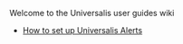 Welcome to the Universalis user guides wiki

- [How to set up Universalis Alerts](https://github.com/Universalis-FFXIV/guides/wiki/How-to-setup-Universalis-Alerts)
